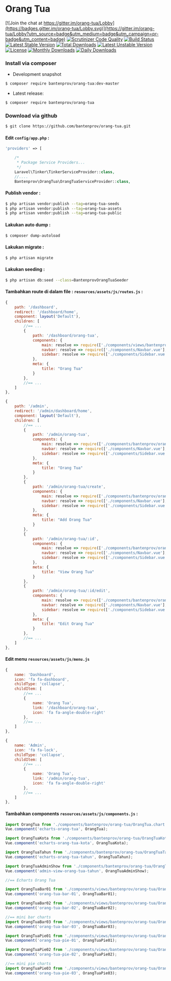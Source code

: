# Orang Tua

[![Join the chat at https://gitter.im/orang-tua/Lobby](https://badges.gitter.im/orang-tua/Lobby.svg)](https://gitter.im/orang-tua/Lobby?utm_source=badge&utm_medium=badge&utm_campaign=pr-badge&utm_content=badge)
[![Scrutinizer Code Quality](https://scrutinizer-ci.com/g/bantenprov/orang-tua/badges/quality-score.png?b=master)](https://scrutinizer-ci.com/g/bantenprov/orang-tua/?branch=master)
[![Build Status](https://scrutinizer-ci.com/g/bantenprov/orang-tua/badges/build.png?b=master)](https://scrutinizer-ci.com/g/bantenprov/orang-tua/build-status/master)
[![Latest Stable Version](https://poser.pugx.org/bantenprov/orang-tua/v/stable)](https://packagist.org/packages/bantenprov/orang-tua)
[![Total Downloads](https://poser.pugx.org/bantenprov/orang-tua/downloads)](https://packagist.org/packages/bantenprov/orang-tua)
[![Latest Unstable Version](https://poser.pugx.org/bantenprov/orang-tua/v/unstable)](https://packagist.org/packages/bantenprov/orang-tua)
[![License](https://poser.pugx.org/bantenprov/orang-tua/license)](https://packagist.org/packages/bantenprov/orang-tua)
[![Monthly Downloads](https://poser.pugx.org/bantenprov/orang-tua/d/monthly)](https://packagist.org/packages/bantenprov/orang-tua)
[![Daily Downloads](https://poser.pugx.org/bantenprov/orang-tua/d/daily)](https://packagist.org/packages/bantenprov/orang-tua)

### Install via composer

- Development snapshot

```bash
$ composer require bantenprov/orang-tua:dev-master
```

- Latest release:

```bash
$ composer require bantenprov/orang-tua
```

### Download via github

```bash
$ git clone https://github.com/bantenprov/orang-tua.git
```

#### Edit `config/app.php` :

```php
'providers' => [

    /*
     * Package Service Providers...
     */
    Laravel\Tinker\TinkerServiceProvider::class,
    //....
    Bantenprov\OrangTua\OrangTuaServiceProvider::class,
```

#### Publish vendor :

```bash
$ php artisan vendor:publish --tag=orang-tua-seeds
$ php artisan vendor:publish --tag=orang-tua-assets
$ php artisan vendor:publish --tag=orang-tua-public
```

#### Lakukan auto dump :

```bash
$ composer dump-autoload
```

#### Lakukan migrate :

```bash
$ php artisan migrate
```

#### Lakukan seeding :

```bash
$ php artisan db:seed --class=BantenprovOrangTuaSeeder
```

#### Tambahkan route di dalam file : `resources/assets/js/routes.js` :

```javascript
{
    path: '/dashboard',
    redirect: '/dashboard/home',
    component: layout('Default'),
    children: [
        //== ...
        {
            path: '/dashboard/orang-tua',
            components: {
                main: resolve => require(['./components/views/bantenprov/orang-tua/DashboardOrangTua.vue'], resolve),
                navbar: resolve => require(['./components/Navbar.vue'], resolve),
                sidebar: resolve => require(['./components/Sidebar.vue'], resolve)
            },
            meta: {
                title: "Orang Tua"
            }
        },
        //== ...
    ]
},
```

```javascript
{
    path: '/admin',
    redirect: '/admin/dashboard/home',
    component: layout('Default'),
    children: [
        //== ...
        {
            path: '/admin/orang-tua',
            components: {
                main: resolve => require(['./components/bantenprov/orang-tua/OrangTua.index.vue'], resolve),
                navbar: resolve => require(['./components/Navbar.vue'], resolve),
                sidebar: resolve => require(['./components/Sidebar.vue'], resolve)
            },
            meta: {
                title: "Orang Tua"
            }
        },
        {
            path: '/admin/orang-tua/create',
            components: {
                main: resolve => require(['./components/bantenprov/orang-tua/OrangTua.add.vue'], resolve),
                navbar: resolve => require(['./components/Navbar.vue'], resolve),
                sidebar: resolve => require(['./components/Sidebar.vue'], resolve)
            },
            meta: {
                title: "Add Orang Tua"
            }
        },
        {
            path: '/admin/orang-tua/:id',
            components: {
                main: resolve => require(['./components/bantenprov/orang-tua/OrangTua.show.vue'], resolve),
                navbar: resolve => require(['./components/Navbar.vue'], resolve),
                sidebar: resolve => require(['./components/Sidebar.vue'], resolve)
            },
            meta: {
                title: "View Orang Tua"
            }
        },
        {
            path: '/admin/orang-tua/:id/edit',
            components: {
                main: resolve => require(['./components/bantenprov/orang-tua/OrangTua.edit.vue'], resolve),
                navbar: resolve => require(['./components/Navbar.vue'], resolve),
                sidebar: resolve => require(['./components/Sidebar.vue'], resolve)
            },
            meta: {
                title: "Edit Orang Tua"
            }
        },
        //== ...
    ]
},
```
#### Edit menu `resources/assets/js/menu.js`

```javascript
{
    name: 'Dashboard',
    icon: 'fa fa-dashboard',
    childType: 'collapse',
    childItem: [
        //== ...
        {
            name: 'Orang Tua',
            link: '/dashboard/orang-tua',
            icon: 'fa fa-angle-double-right'
        },
        //== ...
    ]
},
```

```javascript
{
    name: 'Admin',
    icon: 'fa fa-lock',
    childType: 'collapse',
    childItem: [
        //== ...
        {
            name: 'Orang Tua',
            link: '/admin/orang-tua',
            icon: 'fa fa-angle-double-right'
        },
        //== ...
    ]
},
```

#### Tambahkan components `resources/assets/js/components.js` :

```javascript
import OrangTua from './components/bantenprov/orang-tua/OrangTua.chart.vue';
Vue.component('echarts-orang-tua', OrangTua);

import OrangTuaKota from './components/bantenprov/orang-tua/OrangTuaKota.chart.vue';
Vue.component('echarts-orang-tua-kota', OrangTuaKota);

import OrangTuaTahun from './components/bantenprov/orang-tua/OrangTuaTahun.chart.vue';
Vue.component('echarts-orang-tua-tahun', OrangTuaTahun);

import OrangTuaAdminShow from './components/bantenprov/orang-tua/OrangTuaAdmin.show.vue';
Vue.component('admin-view-orang-tua-tahun', OrangTuaAdminShow);

//== Echarts Orang Tua

import OrangTuaBar01 from './components/views/bantenprov/orang-tua/OrangTuaBar01.vue';
Vue.component('orang-tua-bar-01', OrangTuaBar01);

import OrangTuaBar02 from './components/views/bantenprov/orang-tua/OrangTuaBar02.vue';
Vue.component('orang-tua-bar-02', OrangTuaBar02);

//== mini bar charts
import OrangTuaBar03 from './components/views/bantenprov/orang-tua/OrangTuaBar03.vue';
Vue.component('orang-tua-bar-03', OrangTuaBar03);

import OrangTuaPie01 from './components/views/bantenprov/orang-tua/OrangTuaPie01.vue';
Vue.component('orang-tua-pie-01', OrangTuaPie01);

import OrangTuaPie02 from './components/views/bantenprov/orang-tua/OrangTuaPie02.vue';
Vue.component('orang-tua-pie-02', OrangTuaPie02);

//== mini pie charts
import OrangTuaPie03 from './components/views/bantenprov/orang-tua/OrangTuaPie03.vue';
Vue.component('orang-tua-pie-03', OrangTuaPie03);
```
